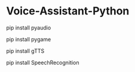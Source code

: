 # Voice-Assistant-Python
pip install pyaudio

pip install pygame

pip install gTTS

pip install SpeechRecognition
